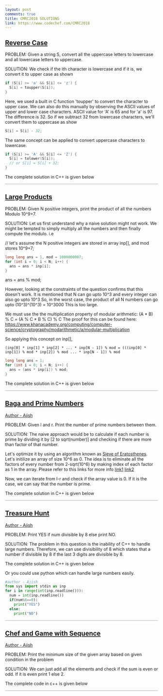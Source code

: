```yaml
---
layout: post
comments: true
title: CMRC2018 SOLUTIONS
link: https://www.codechef.com/CMRC2018
---
```


## [Reverse Case](https://www.codechef.com/problems/REVCASE)

PROBLEM: Given a string S, convert all the uppercase letters to lowercase and all lowercase letters to uppercase.

SOLUTION:
We check if the ith character is lowercase and if it is, we convert it to upper case as shown

```C
if (S[i] >= 'a' && S[i] <= 'z') {
  S[i] = toupper(S[i]);
}
```

Here, we used a built in C function 'toupper' to convert the character to upper case. We can also do this
manually by observing the ASCII values of upper and lower case characters. 
ASCII value for 'A' is 65 and for 'a' is 97. The difference is 32. So if we subtract 32 from lowercase
characters, we'll convert them to uppercase as show

```C
S[i] = S[i] - 32;
```

The same concept can be applied to convert uppercase characters to lowercase.

```C
if (S[i] >= 'A' && S[i] <= 'Z') {
  S[i] = tolower(S[i]);
  // or S[i] = S[i] + 32;
}
```

The complete solution in C++ is given below

<script src="https://gist.github.com/ajish097/2e87276cf0db680e5fbdfaf393dbc515.js"></script>


<hr style="height:2px;border:none;color:#ccc;background-color:#ccc;" />

## [Large Products](https://www.codechef.com/problems/ANUPROD)

PROBLEM: Given N positive integers, print the product of all the numbers Modulo 10^9+7.

SOLUTION: Let us first understand why a naive solution might not work. 
We might be tempted to simply multiply all the numbers and then finally compute the modulo. i.e

// let's assume the N positive integers are stored in array inp[], and mod stores 10^9+7;

```C
long long ans = 1, mod = 1000000007;
for (int i = 0; i < N; i++) {
  ans = ans * inp[i];
}
```

ans = ans % mod;

However, looking at the constraints of the question confirms that this doesn't work.
It is mentioned that N can go upto 10^3 and every integer can also go upto 10^3
So, in the worst case, the product of all N numbers can go upto (10^3)^(10^3) = 10^3000
This is too large. 

We must use the the multiplication property of modular arithmetic:
  (A * B) % C = (A % C * B % C) % C
The proof for this can be found here:
  https://www.khanacademy.org/computing/computer-science/cryptography/modarithmetic/a/modular-multiplication

So applying this concept on inp[],

```
(inp[0] * inp[1] * inp[2] * ... * inp[N - 1]) % mod = (((inp[0] * inp[1]) % mod * inp[2]) % mod ... * inp[N - 1]) % mod
```
```C
long long ans = 1;
for (int i = 0; i < N; i++) {
  ans = (ans * inp[i]) % mod;
}
```

The complete solution in C++ is given below

<script src="https://gist.github.com/ajish097/c0ee30b066d3f9d5762bed04e9cc8945.js"></script>

<hr style="height:2px;border:none;color:#ccc;background-color:#ccc;" />

## [Baga and Prime Numbers](https://www.codechef.com/CMRC2018/problems/BAGAPRIM)

[Author - Ajish](https://github.com/ajish097)

PROBLEM: Given l and r. Print the number of prime numbers between them.

SOLUTION: The naive approach would be to calculate if each number is prime by dividing it by [2 to sqrt(number)] and checking if there are more than factor of that number.

Let's optimize it by using an algorithm known as [Sieve of Eratosthenes](https://en.wikipedia.org/wiki/Sieve_of_Eratosthenes). 
Let's initilize an array of size 10^6 as 0. The idea is to eliminate all the factors of every number from 2-sqrt(10^6) by making index of each factor as 1 in the array. Please refer to this links for more info [link1](https://www.youtube.com/watch?v=eKp56OLhoQs) [link2](https://www.geeksforgeeks.org/sieve-of-eratosthenes/)

Now, we can iterate from l-r and check if the array value is 0. If it is the case, we can say that the number is prime.

The complete solution in C++ is given below

<script src="https://gist.github.com/ajish097/9ba830e9254e319b99878306d032f5f8.js"></script>

<hr style="height:2px;border:none;color:#ccc;background-color:#ccc;" />

## [Treasure Hunt](https://www.codechef.com/CMRC2018/problems/THC1)

[Author - Ajish](https://github.com/ajish097)

PROBLEM: Print YES if num divisible by 8 else print NO.

SOLUTION: The problem in this question is the inability of C++ to handle large numbers. Therefore, we can use divisibility of 8 which states that a number if divisible by 8 if the last 3 digits are divisible by 8.

The complete solution in C++ is given below

<script src="https://gist.github.com/ajish097/f93b2e0241245d0528a9d4ed459a4609.js"></script>

Or you could use python which can handle large numbers easily. 

```python
#author - Ajish
from sys import stdin as inp  
for i in range(int(inp.readline())):
  num = int(inp.readline())
  if(num%8==0):
    print("YES")
  else:
    print("NO")
```

<hr style="height:2px;border:none;color:#ccc;background-color:#ccc;" />

## [Chef and Game with Sequence](https://www.codechef.comproblems/L56GAME)

[Author - Ajish](https://github.com/ajish097)

PROBLEM: Print the minimum size of the given array based on given condition in the problem

SOLUTION:
We can just add all the elements and check if the sum is even or odd. If it is even print 1 else 2.

The complete code in c++ is given below

<script src="https://gist.github.com/ajish097/55ee214cd0147f93d21073dfdaca9aa1.js"></script>

<hr style="height:2px;border:none;color:#ccc;background-color:#ccc;" />
